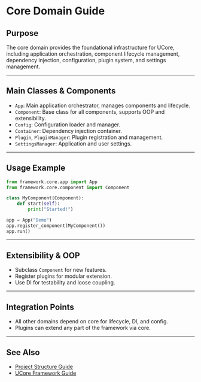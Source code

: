 # Core Domain Guide

## Purpose

The core domain provides the foundational infrastructure for UCore, including application orchestration, component lifecycle management, dependency injection, configuration, plugin system, and settings management.

---

## Main Classes & Components

- `App`: Main application orchestrator, manages components and lifecycle.
- `Component`: Base class for all components, supports OOP and extensibility.
- `Config`: Configuration loader and manager.
- `Container`: Dependency injection container.
- `Plugin`, `PluginManager`: Plugin registration and management.
- `SettingsManager`: Application and user settings.

---

## Usage Example

```python
from framework.core.app import App
from framework.core.component import Component

class MyComponent(Component):
    def start(self):
        print("Started!")

app = App("Demo")
app.register_component(MyComponent())
app.run()
```

---

## Extensibility & OOP

- Subclass `Component` for new features.
- Register plugins for modular extension.
- Use DI for testability and loose coupling.

---

## Integration Points

- All other domains depend on core for lifecycle, DI, and config.
- Plugins can extend any part of the framework via core.

---

## See Also

- [Project Structure Guide](project-structure-guide.md)
- [UCore Framework Guide](ucore-framework-guide.md)

